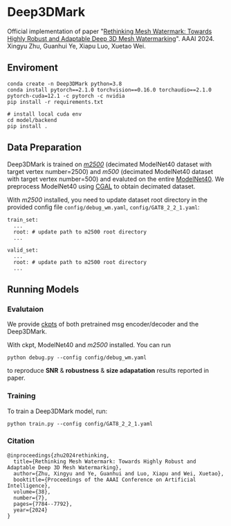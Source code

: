 # Deep3DMark
Official implementation of paper "[Rethinking Mesh Watermark: Towards Highly Robust and Adaptable Deep 3D Mesh Watermarking](https://arxiv.org/abs/2307.11628)". AAAI 2024. Xingyu Zhu, Guanhui Ye, Xiapu Luo, Xuetao Wei.

## Enviroment

```
conda create -n Deep3DMark python=3.8
conda install pytorch==2.1.0 torchvision==0.16.0 torchaudio==2.1.0 pytorch-cuda=12.1 -c pytorch -c nvidia
pip install -r requirements.txt

# install local cuda env
cd model/backend
pip install .
```



## Data Preparation

Deep3DMark is trained on [*m2500*](https://drive.google.com/file/d/1MG1sO2khPBc77hyxD-O3lvH9qP7lXqDO/view?usp=drive_link) (decimated ModelNet40 dataset with target vertex number=2500) and *m500* (decimated ModelNet40 dataset with target vertex number=500) and evaluted on the entire [ModelNet40](https://modelnet.cs.princeton.edu/). We preprocess ModelNet40 using [CGAL](https://doc.cgal.org/latest/Surface_mesh_simplification/index.html) to obtain decimated dataset.

With *m2500* installed, you need to update dataset root directory in the provided config file ```config/debug_wm.yaml```, ```config/GAT8_2_2_1.yaml```:
```
train_set:
  ...
  root: # update path to m2500 root directory
  ...

valid_set:
  ...
  root: # update path to m2500 root directory
  ...
```


## Running Models

### Evalutaion
We provide [ckpts](https://drive.google.com/file/d/1Jk-rfOobD0aczSb32zneHtJxX1AuIagl/view?usp=drive_link) of both pretrained msg encoder/decoder and the Deep3DMark.

With ckpt, ModelNet40 and *m2500* installed. You can run 
```
python debug.py --config config/debug_wm.yaml
```
to reproduce **SNR** & **robustness** & **size adapatation** results reported in paper.

### Training
To train a Deep3DMark model, run:
```
python train.py --config config/GAT8_2_2_1.yaml
```


### Citation
```
@inproceedings{zhu2024rethinking,
  title={Rethinking Mesh Watermark: Towards Highly Robust and Adaptable Deep 3D Mesh Watermarking},
  author={Zhu, Xingyu and Ye, Guanhui and Luo, Xiapu and Wei, Xuetao},
  booktitle={Proceedings of the AAAI Conference on Artificial Intelligence},
  volume={38},
  number={7},
  pages={7784--7792},
  year={2024}
}
```